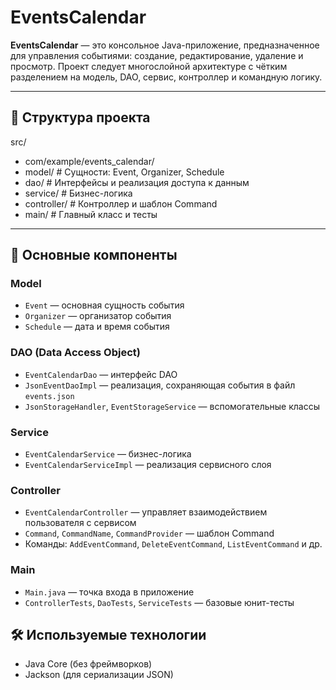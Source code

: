 # EventsCalendar

**EventsCalendar** — это консольное Java-приложение, предназначенное для управления событиями: создание, редактирование, удаление и просмотр. Проект следует многослойной архитектуре с чётким разделением на модель, DAO, сервис, контроллер и командную логику.

---

## 📁 Структура проекта
src/
  - com/example/events_calendar/
  - model/ # Сущности: Event, Organizer, Schedule
  - dao/ # Интерфейсы и реализация доступа к данным
  - service/ # Бизнес-логика
  - controller/ # Контроллер и шаблон Command
  - main/ # Главный класс и тесты

---
## 🧩 Основные компоненты

### Model
- `Event` — основная сущность события
- `Organizer` — организатор события
- `Schedule` — дата и время события

### DAO (Data Access Object)
- `EventCalendarDao` — интерфейс DAO
- `JsonEventDaoImpl` — реализация, сохраняющая события в файл `events.json`
- `JsonStorageHandler`, `EventStorageService` — вспомогательные классы

### Service
- `EventCalendarService` — бизнес-логика
- `EventCalendarServiceImpl` — реализация сервисного слоя

### Controller
- `EventCalendarController` — управляет взаимодействием пользователя с сервисом
- `Command`, `CommandName`, `CommandProvider` — шаблон Command
- Команды: `AddEventCommand`, `DeleteEventCommand`, `ListEventCommand` и др.

### Main
- `Main.java` — точка входа в приложение
- `ControllerTests`, `DaoTests`, `ServiceTests` — базовые юнит-тесты

## 🛠️ Используемые технологии

- Java Core (без фреймворков)
- Jackson (для сериализации JSON)
